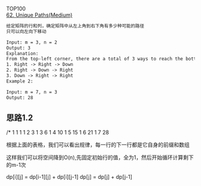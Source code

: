 TOP100  
[62. Unique Paths(Medium)](https://leetcode.com/problems/unique-paths/)

```html
给定矩阵的行和列，确定矩阵中从左上角到右下角有多少种可能的路径
只可以向左向下移动

Input: m = 3, n = 2
Output: 3
Explanation:
From the top-left corner, there are a total of 3 ways to reach the bottom-right corner:
1. Right -> Right -> Down
2. Right -> Down -> Right
3. Down -> Right -> Right
Example 2:

Input: m = 7, n = 3
Output: 28
```

## 思路1.2

/*
1	1	1
1	2	3
1	3	6
1	4	10
1	5	15
1	6	21
1	7	28

根据上面的表格，我们可以看出规律，每一行的下一行都是它自身的前缀和数组

这样我们可以将空间降到O(n),先固定初始行的值，全为1，然后开始循环计算剩下的m-1次


 dp[i][j] = dp[i-1][j] + dp[i][j-1]
  dp[j] = dp[j] + dp[j-1]